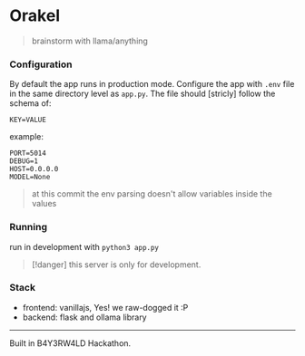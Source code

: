 # Orakel

> brainstorm with llama/anything

### Configuration

By default the app runs in production mode. Configure the app with `.env`
file in the same directory level as `app.py`. The file should [stricly] follow the schema of:

```text
KEY=VALUE
```

example:

```text
PORT=5014
DEBUG=1
HOST=0.0.0.0
MODEL=None
```

> at this commit the env parsing doesn't allow variables inside the values

### Running

run in development with `python3 app.py`

> [!danger] this server is only for development.

### Stack

- frontend: vanillajs, Yes! we raw-dogged it :P
- backend: flask and ollama library

---

Built in B4Y3RW4LD Hackathon.
